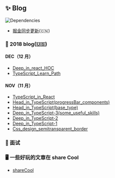 ## ✨ Blog

![Dependencies](https://img.shields.io/david/ant-design/ant-design.svg)

-   [掘金同步更新](https://juejin.im/user/5861d87961ff4b00582876cd)(🇨🇳)

### 🔨 2018 blog(🇺🇸)

#### DEC（12 月）

-   [Deep_in_react_HOC](https://github.com/lpove/blog/blob/master/2018/12-Deep_in_react_HOC.md)
-   [TypeScript_Learn_Path](https://github.com/lpove/blog/blob/master/2018/12-TypeScript_Learn_Path.md)

#### NOV（11 月）

-   [TypeScript_in_React](https://github.com/lpove/blog/blob/master/2018/11-TypeScript_in_React.md)
-   [Head_in_TypeScript(progressBar_components)](<https://github.com/lpove/blog/blob/master/2018/11-Head_in_TypeScript(progressBar_components).md>)
-   [Head_in_TypeScript(base_type)](<https://github.com/lpove/blog/blob/master/2018/11-Head_in_TypeScript(base_type).md>)
-   [Deep_in_TypeScript-3(some_useful_skills)](<https://github.com/lpove/blog/blob/master/2018/11-Deep_in_TypeScript-3(some_useful_skills).md>)
-   [Deep_in_TypeScript-2](https://github.com/lpove/blog/blob/master/2018/11-Deep_in_TypeScript-2.md)
-   [Deep_in_TypeScript-1](https://github.com/lpove/blog/blob/master/2018/11-Deep_in_TypeScript-1.md)
-   [Css_design_semitransparent_border](https://github.com/lpove/blog/blob/master/2018/11-Css_design_semitransparent_border.md)

### 🔗 面试

### 🖥 一些好玩的文章在 share Cool

-   [shareCool](https://github.com/lpove/blog/tree/master/shareCool)

